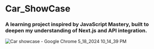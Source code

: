 # Car_ShowCase

<h3>A learning project inspired by JavaScript Mastery, built to deepen my understanding of Next.js and API integration.
</h3>

![Car showcase - Google Chrome 5_18_2024 10_14_39 PM](https://github.com/akmweb/car_showcase/assets/150655160/767e0635-da7d-47a5-abd3-3de753d5e0ba)

